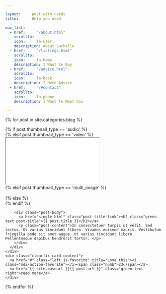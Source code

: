 ```yaml
---

layout:     post-with-cards
title:      Help you need

nav_list: 
  - href:     "/about.html"
    scrollto: 
    icon:     fa-user
    description: About Luchelle
  - href:     "/listings.html"
    scrollto: 
    icon:     fa-home
    description: I Want to Buy
  - href:     "/advice.html"
    scrollto: 
    icon:     fa-book
    description: I Need Advice
  - href:     "/#contact"
    scrollto: 
    icon:     fa-phone
    description: I Want to Meet You

---
```


{% for post in site.categories.blog %}
<article class="col-xs-12 col-sm-12 col-md-6 single-card-box single-post">
  <div class="card">
    <div class="card-image">
      <div class="card-img-wrap">
          {% if post.thumbnail_type == 'audio' %}
            <div class="blog-post-thumb waves-effect waves-block waves-light">
            <div class="player" id="audio2" data-file-sec="audios/audio.mp3" data-height="40"></div>
            </div>
          {% elsif post.thumbnail_type == 'video' %}
          <div class="blog-post-thumb videoPost">
          <iframe src="//player.vimeo.com/video/7449107" webkitallowfullscreen mozallowfullscreen allowfullscreen></iframe>
          </div>
          {% elsif post.thumbnail_type == 'multi_image' %}
          <div class="blog-post-thumb waves-effect waves-block waves-light">
          <div class="thumb-slides-container">
            <img class="activator" src="http://placehold.it/350x200" alt="">
            <img class="activator" src="http://placehold.it/350x200" alt="">
            <img class="activator" src="http://placehold.it/350x200" alt="">
          </div>
        </div>
          {% else %}
          <div class="blog-post-thumb waves-effect waves-block waves-light">
          <a href="single.html"><img class="activator" src="http://placehold.it/350x200" alt="">
          </a>
        </div>
          {% endif %}
        
        <div class="post-body">
          <a href="single.html" class="post-title-link"><h2 class="green-text post-title">{{ post.title }}</h2></a>
          <p class="post-content">In consectetuer turpis ut velit. Sed lectus. Ut varius tincidunt libero. Vivamus euismod mauris. Vestibulum fringilla pede sit amet augue. Ut varius tincidunt libero. Pellentesque dapibus hendrerit tortor. </p>
        </div>
      </div>
    </div>
    <div class="clearfix card-content">
      <a href="#" class="left js-favorite" title="Love this"><i class="mdi-action-favorite"></i><span class="numb">23</span></a>
      <a href="{{ site.baseurl }}{{ post.url }}" class="green-text right">read more</a>
    </div>
  </div>
</article> <!--./single post-->
{% endfor %}